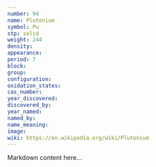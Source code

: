 ```yaml
---
number: 94
name: Plutonium
symbol: Pu
stp: solid
weight: 244
density:
appearance:
period: 7
block:
group:
configuration:
oxidation_states:
cas_number:
year_discovered:
discovered_by:
year_named:
named_by:
name_meaning:
image:
wiki: https://en.wikipedia.org/wiki/Plutonium
---
```


Markdown content here...
